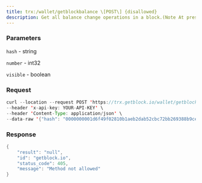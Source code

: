 ```yaml
---
title: trx:/wallet/getblockbalance \[POST\] {disallowed}
description: Get all balance change operations in a block.(Note At present, theinterface data can only be queried through the following official nodes47.241.20.47, 161.117.85.97, 161.117.224.116, 161.117.83.38)
---
```


### Parameters


`hash` - string

`number` - int32

`visible` - boolean

### Request

``` java
curl --location --request POST 'https://trx.getblock.io/wallet/getblockbalance' \
--header 'x-api-key: YOUR-API-KEY' \
--header 'Content-Type: application/json' \
--data-raw '{"hash": "0000000001d6f49f02810b1aeb2dab52cbc72bb269388b9cea453a6fd934e7fd"}'
```

###  Response

``` java
{
    "result": "null",
    "id": "getblock.io",
    "status_code": 405,
    "message": "Method not allowed"
}
```

